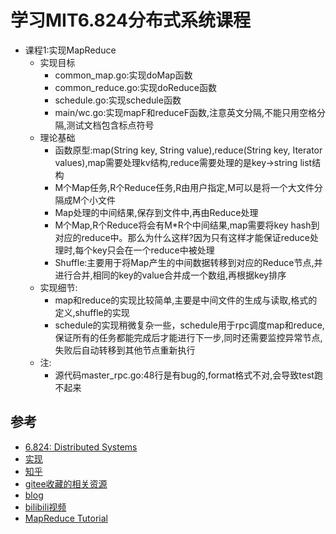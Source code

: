 # 学习MIT6.824分布式系统课程

- 课程1:实现MapReduce
  - 实现目标
    - common_map.go:实现doMap函数
    - common_reduce.go:实现doReduce函数
    - schedule.go:实现schedule函数
    - main/wc.go:实现mapF和reduceF函数,注意英文分隔,不能只用空格分隔,测试文档包含标点符号
  - 理论基础
    - 函数原型:map(String key, String value),reduce(String key, Iterator values),map需要处理kv结构,reduce需要处理的是key->string list结构
    - M个Map任务,R个Reduce任务,R由用户指定,M可以是将一个大文件分隔成M个小文件
    - Map处理的中间结果,保存到文件中,再由Reduce处理
    - M个Map,R个Reduce将会有M*R个中间结果,map需要将key hash到对应的reduce中。那么为什么这样?因为只有这样才能保证reduce处理时,每个key只会在一个reduce中被处理
    - Shuffle:主要用于将Map产生的中间数据转移到对应的Reduce节点,并进行合并,相同的key的value合并成一个数组,再根据key排序
  - 实现细节:
    - map和reduce的实现比较简单,主要是中间文件的生成与读取,格式的定义,shuffle的实现
    - schedule的实现稍微复杂一些，schedule用于rpc调度map和reduce,保证所有的任务都能完成后才能进行下一步,同时还需要监控异常节点,失败后自动转移到其他节点重新执行
  - 注:
    - 源代码master_rpc.go:48行是有bug的,format格式不对,会导致test跑不起来

## 参考

- [6.824: Distributed Systems](https://pdos.csail.mit.edu/6.824/)
- [实现](https://github.com/yixuaz/6.824-2018)
- [知乎](https://www.zhihu.com/question/29597104)
- [gitee收藏的相关资源](https://gitee.com/tantexian/MIT6.824)
- [blog](https://thesquareplanet.com/blog/students-guide-to-raft/)
- [bilibili视频](https://www.bilibili.com/video/av87684880/)
- [MapReduce Tutorial](https://www.tutorialscampus.com/tutorials/map-reduce/index.htm)